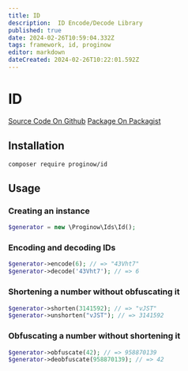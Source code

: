 ```yaml
---
title: ID
description:  ID Encode/Decode Library
published: true
date: 2024-02-26T10:59:04.332Z
tags: framework, id, proginow
editor: markdown
dateCreated: 2024-02-26T10:22:01.592Z
---
```


# ID
[Source Code On Github](https://github.com/proginow/id/)
[Package On Packagist](https://packagist.org/packages/proginow/id/)
## Installation
```
composer require proginow/id
```
## Usage

### Creating an instance

```php
$generator = new \Proginow\Ids\Id();
```

### Encoding and decoding IDs

```php
$generator->encode(6); // => "43Vht7"
$generator->decode('43Vht7'); // => 6
```

### Shortening a number without obfuscating it

```php
$generator->shorten(3141592); // => "vJST"
$generator->unshorten("vJST"); // => 3141592
```

### Obfuscating a number without shortening it

```php
$generator->obfuscate(42); // => 958870139
$generator->deobfuscate(958870139); // => 42
```